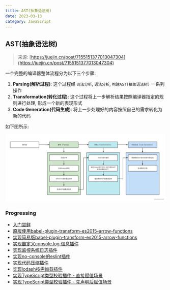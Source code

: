 ```yaml
---
title: AST(抽象语法树)
date: 2023-03-13
category: JavaScript
---
```


## AST(抽象语法树)

> 来源: [https://juejin.cn/post/7155151377013047304](https://juejin.cn/post/7155151377013047304)

一个完整的编译器整体流程分为以下三个步骤:

1. **Parsing(解析过程)**: 这个过程经 `词法分析`, `语法分析`, `构建AST(抽象语法树)` 一系列操作
2. **Transformation(转化过程)**: 这个过程将上一步解析结果按照编译器指定的规则进行处理, 形成一个新的表现形式
3. **Code Generation(代码生成)**: 将上一步处理好的内容按照自己的需求转化为新的代码

如下图所示:

![compiler](./public/images/compiler.jpg)

### Progressing

- [入门尝鲜](./simple.js)
- [原版使用babel-plugin-transform-es2015-arrow-functions](./plugins/use-transform-es2015-arrow-functions.js)
- [实现简易版babel-plugin-transform-es2015-arrow-functions](./plugins/babel-plugin-arrow-function.js)
- [实现自定义console.log 信息插件](./plugins/babel-plugin-console.js)
- [实现监控系统日志插件](./plugins/babel-plugin-auto-import-log.js)
- [实现no-console的eslint插件](./plugins/babel-plugin-no-console-eslint.js)
- [实现代码压缩插件](./plugins/babel-plugin-uglify.js)
- [实现lodash按需加载插件](./plugins/babel-plugin-import.js)
- [实现TypeScript类型校验插件 - 直接赋值场景](./plugins/babel-plugin-ts-check.js)
- [实现TypeScript类型校验插件 - 先声明后赋值场景](./plugins/babel-plugin-ts-check2.js)

